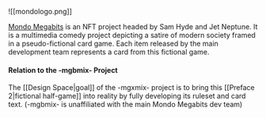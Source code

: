 ![[mondologo.png]]

[Mondo Megabits](https://www.mondomegabits.com/) is an NFT project headed by Sam Hyde and Jet Neptune. It is a multimedia comedy project depicting a satire of modern society framed in a pseudo-fictional card game. Each item released by the main development team represents a card from this fictional game.

#### Relation to the -mgbmix- Project

The [[Design Space|goal]] of the -mgxmix- project is to bring this [[Preface 2|fictional half-game]] into reality by fully developing its ruleset and card text. (-mgbmix- is unaffiliated with the main Mondo Megabits dev team)
